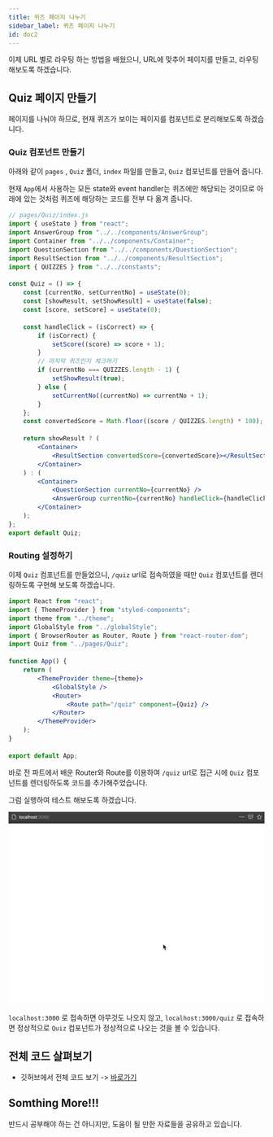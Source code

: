 ```yaml
---
title: 퀴즈 페이지 나누기
sidebar_label: 퀴즈 페이지 나누기
id: doc2
---
```


이제 URL 별로 라우팅 하는 방법을 배웠으니, URL에 맞추어 페이지를 만들고, 라우팅 해보도록 하겠습니다.

## Quiz 페이지 만들기

페이지를 나눠야 하므로, 현재 퀴즈가 보이는 페이지를 컴포넌트로 분리해보도록 하겠습니다.

### Quiz 컴포넌트 만들기

아래와 같이 `pages` , `Quiz` 폴더, `index` 파일를 만들고, `Quiz` 컴포넌트를 만들어 줍니다.

현재 `App`에서 사용하는 모든 state와 event handler는 퀴즈에만 해당되는 것이므로 아래에 있는 것처럼 퀴즈에 해당하는 코드를 전부 다 옮겨 줍니다.

```jsx
// pages/Quiz/index.js
import { useState } from "react";
import AnswerGroup from "../../components/AnswerGroup";
import Container from "../../components/Container";
import QuestionSection from "../../components/QuestionSection";
import ResultSection from "../../components/ResultSection";
import { QUIZZES } from "../../constants";

const Quiz = () => {
	const [currentNo, setCurrentNo] = useState(0);
	const [showResult, setShowResult] = useState(false);
	const [score, setScore] = useState(0);

	const handleClick = (isCorrect) => {
		if (isCorrect) {
			setScore((score) => score + 1);
		}
		// 마지막 퀴즈인지 체크하기
		if (currentNo === QUIZZES.length - 1) {
			setShowResult(true);
		} else {
			setCurrentNo((currentNo) => currentNo + 1);
		}
	};
	const convertedScore = Math.floor((score / QUIZZES.length) * 100);

	return showResult ? (
		<Container>
			<ResultSection convertedScore={convertedScore}></ResultSection>
		</Container>
	) : (
		<Container>
			<QuestionSection currentNo={currentNo} />
			<AnswerGroup currentNo={currentNo} handleClick={handleClick} />
		</Container>
	);
};
export default Quiz;
```

### Routing 설정하기

이제 `Quiz` 컴포넌트를 만들었으니, `/quiz` url로 접속하였을 때만 `Quiz` 컴포넌트를 렌더링하도록 구현해 보도록 하겠습니다.

```jsx
import React from "react";
import { ThemeProvider } from "styled-components";
import theme from "../theme";
import GlobalStyle from "../globalStyle";
import { BrowserRouter as Router, Route } from "react-router-dom";
import Quiz from "../pages/Quiz";

function App() {
	return (
		<ThemeProvider theme={theme}>
			<GlobalStyle />
			<Router>
				<Route path="/quiz" component={Quiz} />
			</Router>
		</ThemeProvider>
	);
}

export default App;
```

바로 전 파트에서 배운 Router와 Route를 이용하여 `/quiz` url로 접근 시에 `Quiz` 컴포넌트를 렌더링하도록 코드를 추가해주었습니다.

그럼 실행하여 테스트 해보도록 하겠습니다.

![4-4.gif](assets/4-4.gif)

`localhost:3000` 로 접속하면 아무것도 나오지 않고, `localhost:3000/quiz` 로 접속하면 정상적으로 `Quiz` 컴포넌트가 정상적으로 나오는 것을 볼 수 있습니다.

## 전체 코드 살펴보기

- 깃허브에서 전체 코드 보기 -> [바로가기](https://github.com/CodePotStudio/starter-quiz-app/tree/week04-02)

## Somthing More!!!

반드시 공부해야 하는 건 아니지만, 도움이 될 만한 자료들을 공유하고 있습니다.
